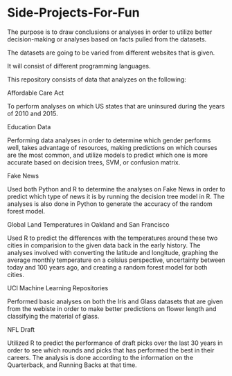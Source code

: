 # Side-Projects-For-Fun

The purpose is to draw conclusions or analyses in order to utilize better decision-making or analyses based on facts pulled from the datasets.  

The datasets are going to be varied from different websites that is given. 

It will consist of different programming languages.

This repository consists of data that analyzes on the following:

Affordable Care Act 
  
  To perform analyses on which US states that are uninsured during the years of 2010 and 2015.
  
Education Data
 
 Performing data analyses in order to determine which gender performs well, takes advantage of resources, making predictions on which
  courses are the most common, and utilize models to predict which one is more accurate based on decision trees, SVM, or confusion matrix.
  
Fake News
  
  Used both Python and R to determine the analyses on Fake News in order to predict which type of news it is by running the decision 
  tree model in R. The analyses is also done in Python to generate the accuracy of the random forest model. 
  
Global Land Temperatures in Oakland and San Francisco
 
 Used R to predict the differences with the temperatures around these two cities in comparision to the given data back in the early
  history. The analyses involved with converting the latitude and longitude, graphing the average monthly temperature on a celsius
  perspective, uncertainty between today and 100 years ago, and creating a random forest model for both cities.
  
UCI Machine Learning Repositories
 
 Performed basic analyses on both the Iris and Glass datasets that are given from the webiste in order to make better predictions on 
  flower length and classifying the material of glass.
  
NFL Draft
 
 Utilized R to predict the performance of draft picks over the last 30 years in order to see which rounds and picks that has performed
  the best in their careers. The analysis is done according to the information on the Quarterback, and Running Backs at that time. 
  
  
